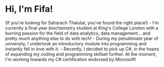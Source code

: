 <h1>Hi, I'm Fifa!</h1>
(If you're looking for Saharach Thaiutai, you've found the right place!)
- I'm currently a final year biochemistry student at King's College London with a burning passion for the field of data analytics, data management... and pretty much anything else to do with tech!
- During my penultimate year of university, I undertook an introductory module into programming and instantly fell in love with it.
- Recently, I decided to pick up C#, in the hopes of expanding my coding and programming skillset further. At the moment, I'm working towards my C# certification endorsed by Microsoft!
